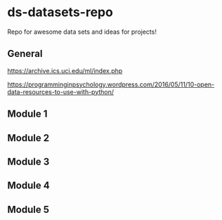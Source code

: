 # ds-datasets-repo

Repo for awesome data sets and ideas for projects!

## General

https://archive.ics.uci.edu/ml/index.php

https://programminginpsychology.wordpress.com/2016/05/11/10-open-data-resources-to-use-with-python/


## Module 1

## Module 2

## Module 3

## Module 4

## Module 5

